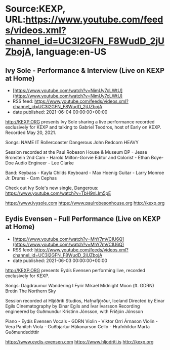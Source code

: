 # Source:KEXP, URL:https://www.youtube.com/feeds/videos.xml?channel_id=UC3I2GFN_F8WudD_2jUZbojA, language:en-US

## Ivy Sole - Performance & Interview (Live on KEXP at Home)
 - [https://www.youtube.com/watch?v=NimUy7cLWtU](https://www.youtube.com/watch?v=NimUy7cLWtU)
 - RSS feed: https://www.youtube.com/feeds/videos.xml?channel_id=UC3I2GFN_F8WudD_2jUZbojA
 - date published: 2021-06-04 00:00:00+00:00

http://KEXP.ORG presents Ivy Sole sharing a live performance recorded exclusively for KEXP and talking to Gabriel Teodros, host of Early on KEXP. Recorded May 20, 2021.

Songs:
NAME IT
Rollercoaster
Dangerous
John Redcorn
HEAVY

Session recorded at the Paul Robeson House & Museum
DP - Jesse Bronstein
2nd Cam - Harold Milton-Gorvie
Editor and Colorist - Ethan Boye-Doe
Audio Engineer - Lee Clarke

Band:
Keybass - Kayla Childs
Keyboard - Max Hoenig
Guitar - Larry Monroe Jr.
Drums - Cam Cephas

Check out Ivy Sole's new single, Dangerous: https://www.youtube.com/watch?v=TbH9nLIm5pE

https://www.ivysole.com
https://www.paulrobesonhouse.org
http://kexp.org

## Eydís Evensen - Full Performance (Live on KEXP at Home)
 - [https://www.youtube.com/watch?v=MhY7mVCIU6Q](https://www.youtube.com/watch?v=MhY7mVCIU6Q)
 - RSS feed: https://www.youtube.com/feeds/videos.xml?channel_id=UC3I2GFN_F8WudD_2jUZbojA
 - date published: 2021-06-03 00:00:00+00:00

http://KEXP.ORG presents Eydís Evensen performing live, recorded exclusively for KEXP.

Songs:
Dagdraumur 
Wandering I
Fyrir Mikael
Midnight Moon (ft. GDRN)
Brotin
The Northern Sky

Session recorded at Hljóðriti Studios, Hafnafjörður, Iceland
Directed by Einar Egils
Cinematography by Einar Egils and Ívar Ívarsson
Recording engineered by Guðmundur Kristinn Jónsson, with Friðjón Jónsson 

Piano - Eydís Evensen
Vocals - GDRN
Violin - Viktor Orri Árnason
Violin - Vera Panitch
Viola - Guðbjartur Hákonarson
Cello - Hrafnhildur Marta Guðmundsdóttir

https://www.eydis-evensen.com
https://www.hljodriti.is
http://kexp.org

